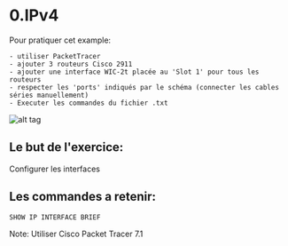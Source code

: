 # 0.IPv4

Pour pratiquer cet example:

```
- utiliser PacketTracer
- ajouter 3 routeurs Cisco 2911
- ajouter une interface WIC-2t placée au 'Slot 1' pour tous les routeurs
- respecter les 'ports' indiqués par le schéma (connecter les cables séries manuellement)
- Executer les commandes du fichier .txt
```

![alt tag](https://github.com/CollegeBoreal/INF1040-201-17A-02/blob/master/5.Connectivite/0.IPv4/Modele/IPv4.png)

## Le but de l'exercice:

Configurer les interfaces

## Les commandes a retenir:

```
SHOW IP INTERFACE BRIEF 
```

Note: Utiliser Cisco Packet Tracer 7.1

